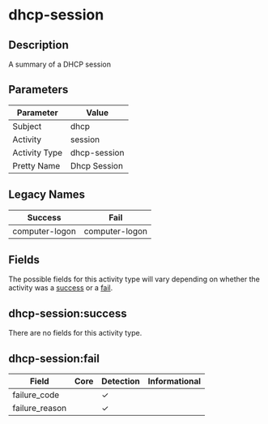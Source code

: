 dhcp-session
============

Description
-----------
A summary of a DHCP session

Parameters
----------
| Parameter     | Value        |
| ------------- | ------------ |
| Subject       | dhcp         |
| Activity      | session      |
| Activity Type | dhcp-session |
| Pretty Name   | Dhcp Session |

Legacy Names
------------
| Success            | Fail               |
| ------------------ | ------------------ |
| computer-logon<br> | computer-logon<br> |

Fields
------

The possible fields for this activity type will vary depending on whether the activity was a [success](#dhcp-sessionsuccess) or a [fail](#dhcp-sessionfail).


dhcp-session:success
--------------------

There are no fields for this activity type.


dhcp-session:fail
-----------------

| Field          | Core | Detection | Informational |
| -------------- | ---- | --------- | ------------- |
| failure_code   |      | &#10003;  |               |
| failure_reason |      | &#10003;  |               |